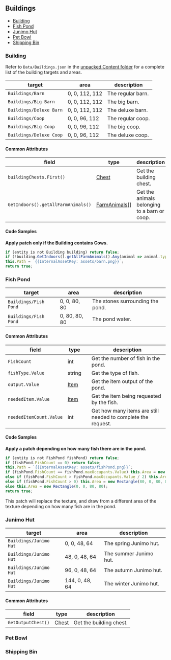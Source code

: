 ## Buildings

* [Building](#building)
* [Fish Pond](#fish-pond)
* [Junimo Hut](#junimo-hut)
* [Pet Bowl](#pet-bowl)
* [Shipping Bin](#shipping-bin)

### Building

Refer to `Data/Buildings.json` in
the [unpacked Content folder](https://stardewvalleywiki.com/Modding:Editing_XNB_files#Unpack_game_files)
for a complete list of the building targets and areas.

| target                  | area           | description       |
|-------------------------|----------------|-------------------|
| `Buildings/Barn`        | 0, 0, 112, 112 | The regular barn. |
| `Buildings/Big Barn`    | 0, 0, 112, 112 | The big barn.     |
| `Buildings/Deluxe Barn` | 0, 0, 112, 112 | The deluxe barn.  |
| `Buildings/Coop`        | 0, 0, 96, 112  | The regular coop. |
| `Buildings/Big Coop`    | 0, 0, 96, 112  | The big coop.     |
| `Buildings/Deluxe Coop` | 0, 0, 96, 112  | The deluxe coop.  |

#### Common Attributes

| field                              | type                                          | description                                  |
|------------------------------------|-----------------------------------------------|----------------------------------------------|
| `buildingChests.First()`           | [Chest](./PatchItems#chest)                   | Get the building chest.                      |
| `GetIndoors().getAllFarmAnimals()` | [FarmAnimals](./PatchCharacters#farmanimal)[] | Get the animals belonging to a barn or coop. |


#### Code Samples

**Apply patch only if the Building contains Cows.**

```js
if (entity is not Building building) return false;
if (!building.GetIndoors().getAllFarmAnimals().Any(animal => animal.type.Value.Contains(`Cow`))) return false;
this.Path = `{{InternalAssetKey: assets/barn.png}}`;
return true;
```

### Fish Pond

| target                | area          | description                      |
|-----------------------|---------------|----------------------------------|
| `Buildings/Fish Pond` | 0, 0, 80, 80  | The stones surrounding the pond. |
| `Buildings/Fish Pond` | 0, 80, 80, 80 | The pond water.                  |

#### Common Attributes

| field                   | type                        |   | description                                                  |
|-------------------------|-----------------------------|:--|--------------------------------------------------------------|
| `FishCount`             | int                         |   | Get the number of fish in the pond.                          |
| `fishType.Value`        | string                      |   | Get the type of fish.                                        |
| `output.Value`          | [Item](./PatchItems#object) |   | Get the item output of the pond.                             |
| `neededItem.Value`      | [Item](./PatchItems#object) |   | Get the item being requested by the fish.                    |
| `neededItemCount.Value` | int                         |   | Get how many items are still needed to complete the request. |

#### Code Samples

**Apply a patch depending on how many fish there are in the pond.**

```js
if (entity is not FishPond fishPond) return false;
if (fishPond.FishCount == 0) return false;
this.Path = `{{InternalAssetKey: assets/fishPond.png}}`;
if (fishPond.FishCount == fishPond.maxOccupants.Value) this.Area = new Rectangle(80, 80, 80, 80);
else if (fishPond.FishCount > fishPond.maxOccupants.Value / 2) this.Area = new Rectangle(0, 80, 80, 80);
else if (fishPond.FishCount > 0) this.Area = new Rectangle(80, 0, 80, 80);
else this.Area = new Rectangle(0, 0, 80, 80);
return true;
```

This patch will replace the texture, and draw from a different area of the
texture depending on how many fish are in the pond.

### Junimo Hut

| target                 | area           | description            |
|------------------------|----------------|------------------------|
| `Buildings/Junimo Hut` | 0, 0, 48, 64   | The spring Junimo hut. |
| `Buildings/Junimo Hut` | 48, 0, 48, 64  | The summer Junimo hut. |
| `Buildings/Junimo Hut` | 96, 0, 48, 64  | The autumn Junimo hut. |
| `Buildings/Junimo Hut` | 144, 0, 48, 64 | The winter Junimo hut. |

#### Common Attributes

| field              | type                        | description             |
|--------------------|-----------------------------|-------------------------|
| `GetOutputChest()` | [Chest](./PatchItems#chest) | Get the building chest. |

### Pet Bowl

### Shipping Bin

